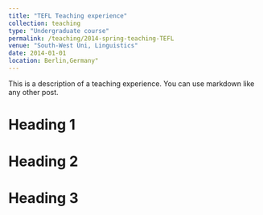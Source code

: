 ```yaml
---
title: "TEFL Teaching experience"
collection: teaching
type: "Undergraduate course"
permalink: /teaching/2014-spring-teaching-TEFL
venue: "South-West Uni, Linguistics"
date: 2014-01-01
location: Berlin,Germany"
---
```


This is a description of a teaching experience. You can use markdown like any other post.

# Heading 1

# Heading 2

# Heading 3
